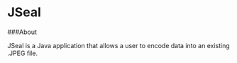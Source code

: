 JSeal
====================

###About

JSeal is a Java application that allows a user to encode data into an existing .JPEG file.